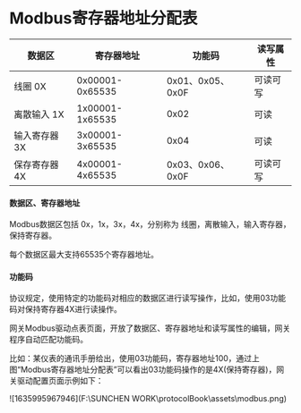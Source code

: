 # Modbus寄存器地址分配表

| 数据区        | 寄存器地址      | 功能码           | 读写属性 |
| ------------- | --------------- | ---------------- | -------- |
| 线圈 0X       | 0x00001-0x65535 | 0x01、0x05、0x0F | 可读可写 |
| 离散输入 1X   | 1x00001-1x65535 | 0x02             | 可读     |
| 输入寄存器 3X | 3x00001-3x65535 | 0x04             | 可读     |
| 保存寄存器 4X | 4x00001-4x65535 | 0x03、0x06、0x0F | 可读可写 |



#### 数据区、寄存器地址

Modbus数据区包括 0x，1x，3x，4x，分别称为 线圈，离散输入，输入寄存器，保持寄存器。

每个数据区最大支持65535个寄存器地址。

#### 功能码	

协议规定，使用特定的功能码对相应的数据区进行读写操作，比如，使用03功能码对保持寄存器4X进行读操作。

网关Modbus驱动点表页面，开放了数据区、寄存器地址和读写属性的编辑，网关程序自动匹配功能码。

比如：某仪表的通讯手册给出，使用03功能码，寄存器地址100，通过上图“Modbus寄存器地址分配表”可以看出03功能码操作的是4X(保持寄存器)，网关驱动配置页面示例如下：

![1635995967946](F:\SUNCHEN WORK\protocolBook\assets\modbus.png)


